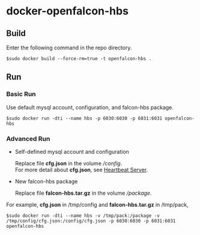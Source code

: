 # docker-openfalcon-hbs

## Build

Enter the following command in the repo directory.

```
$sudo docker build --force-rm=true -t openfalcon-hbs .
```

## Run

### Basic Run

Use default mysql account, configuration, and falcon-hbs package.

```
$sudo docker run -dti --name hbs -p 6030:6030 -p 6031:6031 openfalcon-hbs
```

### Advanced Run

+ Self-defined mysql account and configuration

    Replace file **cfg.json** in the volume */config*.  
    For more detail about **cfg.json**, see [Heartbeat Server](http://book.open-falcon.com/zh/install/hbs.html).

+ New falcon-hbs package

    Replace file **falcon-hbs.tar.gz** in the volume */package*.
  
For example, **cfg.json** in /tmp/config and **falcon-hbs.tar.gz** in /tmp/pack,

```
$sudo docker run -dti --name hbs -v /tmp/pack:/package -v /tmp/config/cfg.json:/config/cfg.json -p 6030:6030 -p 6031:6031 openfalcon-hbs
```
